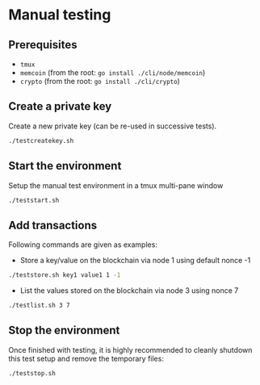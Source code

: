 # Manual testing

## Prerequisites

- `tmux`
- `memcoin` (from the root: `go install ./cli/node/memcoin`)
- `crypto` (from the root: `go install ./cli/crypto`)

## Create a private key

Create a new private key (can be re-used in successive tests).

```sh
./testcreatekey.sh
```

## Start the environment

Setup the manual test environment in a tmux multi-pane window

```sh
./teststart.sh
```

## Add transactions

Following commands are given as examples:

- Store a key/value on the blockchain via node 1 using default nonce -1

```sh
./teststore.sh key1 value1 1 -1
```

- List the values stored on the blockchain via node 3 using nonce 7

```sh
./testlist.sh 3 7
```

## Stop the environment

Once finished with testing, it is highly recommended to cleanly shutdown this
test setup and remove the temporary files:

```sh
./teststop.sh
```
